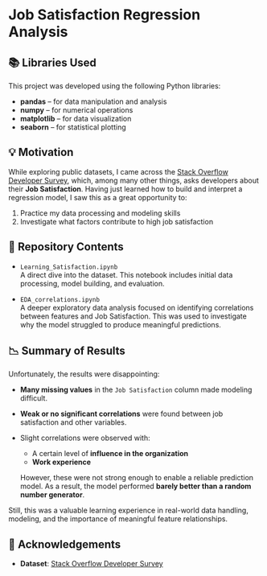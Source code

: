 # Job Satisfaction Regression Analysis

## 📚 Libraries Used

This project was developed using the following Python libraries:

- **pandas** – for data manipulation and analysis  
- **numpy** – for numerical operations  
- **matplotlib** – for data visualization  
- **seaborn** – for statistical plotting  

## 💡 Motivation

While exploring public datasets, I came across the [Stack Overflow Developer Survey](https://survey.stackoverflow.co/), which, among many other things, asks developers about their **Job Satisfaction**. Having just learned how to build and interpret a regression model, I saw this as a great opportunity to:

1. Practice my data processing and modeling skills
2. Investigate what factors contribute to high job satisfaction

## 📁 Repository Contents

- `Learning_Satisfaction.ipynb`  
  A direct dive into the dataset. This notebook includes initial data processing, model building, and evaluation.

- `EDA_correlations.ipynb`  
  A deeper exploratory data analysis focused on identifying correlations between features and Job Satisfaction. This was used to investigate why the model struggled to produce meaningful predictions.

## 📉 Summary of Results

Unfortunately, the results were disappointing:

- **Many missing values** in the `Job Satisfaction` column made modeling difficult.
- **Weak or no significant correlations** were found between job satisfaction and other variables.
- Slight correlations were observed with:
  - A certain level of **influence in the organization**
  - **Work experience**
  
  However, these were not strong enough to enable a reliable prediction model. As a result, the model performed **barely better than a random number generator**.

Still, this was a valuable learning experience in real-world data handling, modeling, and the importance of meaningful feature relationships.

## 🙏 Acknowledgements

- **Dataset**: [Stack Overflow Developer Survey](https://survey.stackoverflow.co/)
